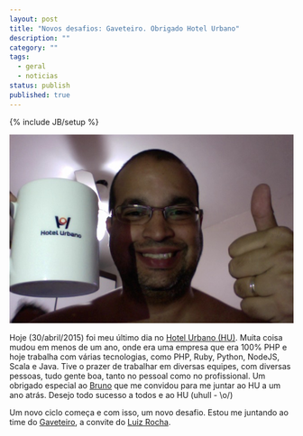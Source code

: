 ```yaml
---
layout: post
title: "Novos desafios: Gaveteiro. Obrigado Hotel Urbano"
description: ""
category: ""
tags:
  - geral
  - noticias
status: publish
published: true
---
```

{% include JB/setup %}

![Obrigado HU](/images/obrigado-hu.jpg "Obrigado HU")

Hoje (30/abril/2015) foi meu último dia no [Hotel Urbano (HU)][hu]. Muita coisa mudou em menos de um ano, onde era uma empresa que era 100% PHP e hoje trabalha com várias tecnologias, como PHP, Ruby, Python, NodeJS, Scala e Java. Tive o prazer de trabalhar em diversas equipes, com diversas pessoas, tudo gente boa, tanto no pessoal como no profissional. Um obrigado especial ao [Bruno][bplsilva] que me convidou para me juntar ao HU a um ano atrás. Desejo todo sucesso a todos e ao HU (uhull - \o/)

Um novo ciclo começa e com isso, um novo desafio. Estou me juntando ao time do [Gaveteiro][gaveteiro], a convite do [Luiz Rocha][lsdr].

[hu]: http://hotelurbano.com/ "Hotel Urbano"
[gaveteiro]: http://www.gaveteiro.com.br/ "Gaveteiro"
[bplsilva]: http://twitter.com/bplsilva/ "Siga Bruno Pereire no Twitter"
[lsdr]: http://twitter.com/lsdr/ "Siga Luiz Rocha no Twitter"